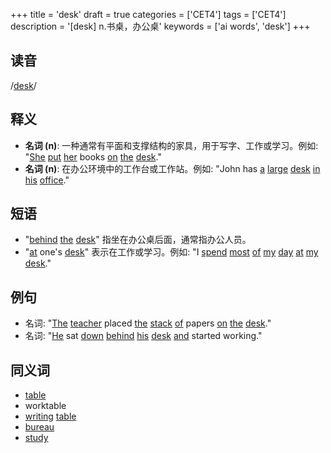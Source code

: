 +++
title = 'desk'
draft = true
categories = ['CET4']
tags = ['CET4']
description = '[desk] n.书桌，办公桌'
keywords = ['ai words', 'desk']
+++

## 读音
/[desk](/post/desk/)/

## 释义
- **名词 (n)**: 一种通常有平面和支撑结构的家具，用于写字、工作或学习。例如: "[She](/post/she/) [put](/post/put/) [her](/post/her/) books [on](/post/on/) [the](/post/the/) [desk](/post/desk/)."
- **名词 (n)**: 在办公环境中的工作台或工作站。例如: "John has [a](/post/a/) [large](/post/large/) [desk](/post/desk/) [in](/post/in/) [his](/post/his/) [office](/post/office/)."

## 短语
- "[behind](/post/behind/) [the](/post/the/) [desk](/post/desk/)" 指坐在办公桌后面，通常指办公人员。
- "[at](/post/at/) one's [desk](/post/desk/)" 表示在工作或学习。例如: "I [spend](/post/spend/) [most](/post/most/) [of](/post/of/) [my](/post/my/) [day](/post/day/) [at](/post/at/) [my](/post/my/) [desk](/post/desk/)."

## 例句
- 名词: "[The](/post/the/) [teacher](/post/teacher/) placed [the](/post/the/) [stack](/post/stack/) [of](/post/of/) papers [on](/post/on/) [the](/post/the/) [desk](/post/desk/)."
- 名词: "[He](/post/he/) sat [down](/post/down/) [behind](/post/behind/) [his](/post/his/) [desk](/post/desk/) [and](/post/and/) started working."

## 同义词
- [table](/post/table/)
- worktable
- [writing](/post/writing/) [table](/post/table/)
- [bureau](/post/bureau/)
- [study](/post/study/)
